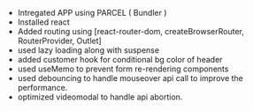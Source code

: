 - Intregated APP using PARCEL ( Bundler )
- Installed react
- Added routing using [react-router-dom, createBrowserRouter, RouterProvider, Outlet]
- used lazy loading along with suspense
- added customer hook for conditional bg color of header
- used useMemo to prevent form re-rendering components
- used debouncing to handle mouseover api call to improve the performance.
- optimized videomodal to handle api abortion.
